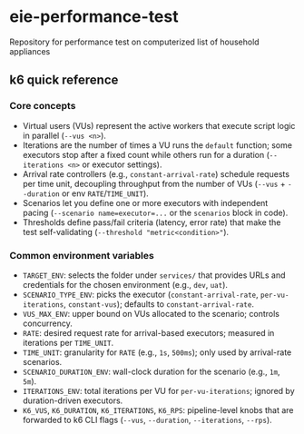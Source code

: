 # eie-performance-test
Repository for performance test on computerized list of household appliances

## k6 quick reference

### Core concepts

- Virtual users (VUs) represent the active workers that execute script logic in parallel (`--vus <n>`).
- Iterations are the number of times a VU runs the `default` function; some executors stop after a fixed count while others run for a duration (`--iterations <n>` or executor settings).
- Arrival rate controllers (e.g., `constant-arrival-rate`) schedule requests per time unit, decoupling throughput from the number of VUs (`--vus` + `--duration` or env `RATE`/`TIME_UNIT`).
- Scenarios let you define one or more executors with independent pacing (`--scenario name=executor=...` or the `scenarios` block in code).
- Thresholds define pass/fail criteria (latency, error rate) that make the test self-validating (`--threshold "metric<condition>"`).

### Common environment variables

- `TARGET_ENV`: selects the folder under `services/` that provides URLs and credentials for the chosen environment (e.g., `dev`, `uat`).
- `SCENARIO_TYPE_ENV`: picks the executor (`constant-arrival-rate`, `per-vu-iterations`, `constant-vus`); defaults to `constant-arrival-rate`.
- `VUS_MAX_ENV`: upper bound on VUs allocated to the scenario; controls concurrency.
- `RATE`: desired request rate for arrival-based executors; measured in iterations per `TIME_UNIT`.
- `TIME_UNIT`: granularity for `RATE` (e.g., `1s`, `500ms`); only used by arrival-rate scenarios.
- `SCENARIO_DURATION_ENV`: wall-clock duration for the scenario (e.g., `1m`, `5m`).
- `ITERATIONS_ENV`: total iterations per VU for `per-vu-iterations`; ignored by duration-driven executors.
- `K6_VUS`, `K6_DURATION`, `K6_ITERATIONS`, `K6_RPS`: pipeline-level knobs that are forwarded to k6 CLI flags (`--vus`, `--duration`, `--iterations`, `--rps`).
